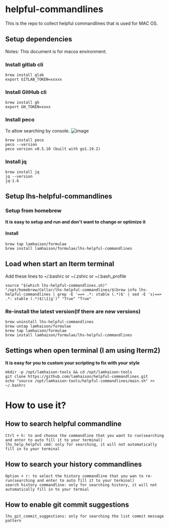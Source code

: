 # helpful-commandlines
This is the repo to collect helpful commandlines that is used for MAC OS.

## Setup dependencies
Notes: This document is for macos environment.

### Install gitlab cli
```
brew install glab
export GITLAB_TOKEN=xxxxx
```

### Install GitHub cli
```
brew install gh
export GH_TOKEN=xxxx
```

### Install peco
To allow searching by console.
![image](./images/peco_history_menu.png)

```
brew install peco
peco --version
peco version v0.5.10 (built with go1.19.2)
```

### Install jq
```
brew install jq
jq --version
jq-1.6
```


## Setup lhs-helpful-commandlines
### Setup from homebrew
**It is easy to setup and run and don't want to change or optimize it**
#### Install
```
brew tap lamhaison/formulae
brew install lamhaison/formulae/lhs-helpful-commandlines
```
## Load when start an Iterm terminal
Add these lines to ~/.bashrc or ~/.zshrc or ~/.bash_profile
```
source "$(which lhs-helpful-commandlines.sh)" "/opt/homebrew/Cellar/lhs-helpful-commandlines/$(brew info lhs-helpful-commandlines | grep -E '==> .*: stable (.*)$' | sed -E 's|==> .*: stable (.*)$|\1|g')" "True" "True"
```

### Re-install the latest version(If there are new versions)
```
brew uninstall lhs-helpful-commandlines
brew untap lamhaison/formulae
brew tap lamhaison/formulae
brew install lamhaison/formulae/lhs-helpful-commandlines
```

## Settings when open terminal (I am using Iterm2)
**It is easy for you to custom your scripting to fix with your style**

```
mkdir -p /opt/lamhaison-tools && cd /opt/lamhaison-tools
git clone https://github.com/lamhaison/helpful-commandlines.git
echo "source /opt/lamhaison-tools/helpful-commandlines/main.sh" >> ~/.bashrc
```

# How to use it?

## How to search helpful commandline
```
Ctrl + h: to and choose the commandline that you want to run(searching and enter to auto fill it to your terminal)
lhs_help_helpful cmd: only for searching, it will not automatically fill in to your terminal
```

## How to search your history commandlines
```
Option + r: to select the history commandline that you wan to re-run(searching and enter to auto fill it to your terminal)
search history commandline: only for searching history, it will not automatically fill in to your termial
```

## How to enable git commit suggestions
```
lhs_git_commit_suggestions: only for searching the list commit message pattern
```
